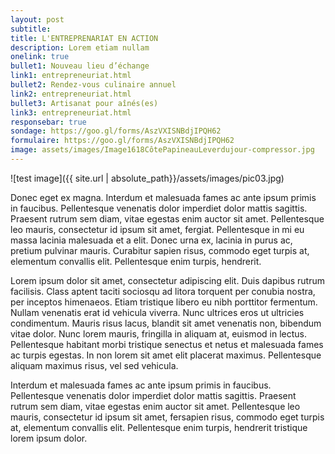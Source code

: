 ```yaml
---
layout: post
subtitle:
title: L'ENTREPRENARIAT EN ACTION
description: Lorem etiam nullam
onelink: true
bullet1: Nouveau lieu d’échange
link1: entrepreneuriat.html
bullet2: Rendez-vous culinaire annuel
link2: entrepreneuriat.html
bullet3: Artisanat pour aînés(es)
link3: entrepreneuriat.html
responsebar: true
sondage: https://goo.gl/forms/AszVXISNBdjIPQH62
formulaire: https://goo.gl/forms/AszVXISNBdjIPQH62
image: assets/images/Image1618CôtePapineauLeverdujour-compressor.jpg
---
```


![test image]({{ site.url | absolute_path}}/assets/images/pic03.jpg)

Donec eget ex magna. Interdum et malesuada fames ac ante ipsum primis in faucibus. Pellentesque venenatis dolor imperdiet dolor mattis sagittis.
Praesent rutrum sem diam, vitae egestas enim auctor sit amet. Pellentesque leo mauris, consectetur id ipsum sit amet, fergiat.
Pellentesque in mi eu massa lacinia malesuada et a elit. Donec urna ex, lacinia in purus ac, pretium pulvinar mauris.
Curabitur sapien risus, commodo eget turpis at, elementum convallis elit. Pellentesque enim turpis, hendrerit.

Lorem ipsum dolor sit amet, consectetur adipiscing elit. Duis dapibus rutrum facilisis.
Class aptent taciti sociosqu ad litora torquent per conubia nostra, per inceptos himenaeos. Etiam tristique libero eu nibh porttitor fermentum.
Nullam venenatis erat id vehicula viverra. Nunc ultrices eros ut ultricies condimentum.
Mauris risus lacus, blandit sit amet venenatis non, bibendum vitae dolor. Nunc lorem mauris, fringilla in aliquam at, euismod in lectus.
Pellentesque habitant morbi tristique senectus et netus et malesuada fames ac turpis egestas. In non lorem sit amet elit placerat maximus.
Pellentesque aliquam maximus risus, vel sed vehicula.

Interdum et malesuada fames ac ante ipsum primis in faucibus. Pellentesque venenatis dolor imperdiet dolor mattis sagittis.
Praesent rutrum sem diam, vitae egestas enim auctor sit amet. Pellentesque leo mauris, consectetur id ipsum sit amet, fersapien risus, commodo eget turpis at, elementum convallis elit.
Pellentesque enim turpis, hendrerit tristique lorem ipsum dolor.
